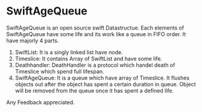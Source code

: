 # SwiftAgeQueue
SwiftAgeQueue is an open source swift Datastructue. Each elements of SwiftAgeQueue have some life and its work like a queue in FIFO order.
It have majorly 4 parts.

1. SwiftList: It is a singly linked list have node.
2. Timeslice: It contains Array of SwiftList and  have some life.
3. Deathhandler: DeathHandler is a protocol which handel death of Timeslice which spend full lifespan.
4. SwiftAgeQueue: It is a queue which have array of Timeslice. It  flushes objects out after the object has spent a certain duration in queue. Object will be removed from the queue once it has spent a defined life.













Any Feedback appreciated.
